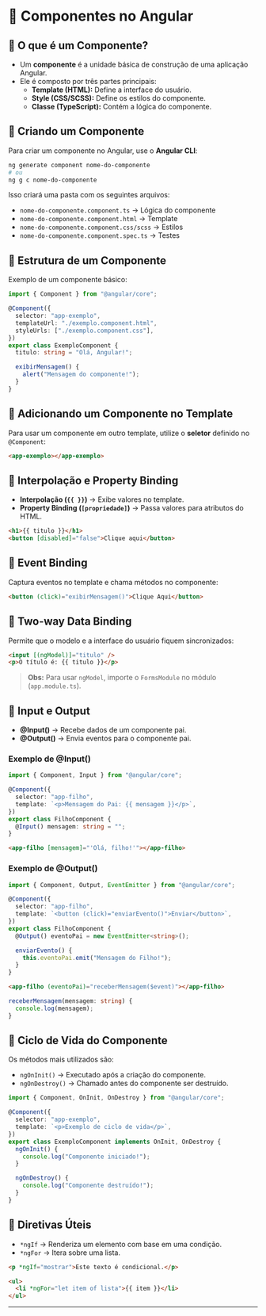 # 📌 Componentes no Angular

## 📌 O que é um Componente?

- Um **componente** é a unidade básica de construção de uma aplicação Angular.
- Ele é composto por três partes principais:
  - **Template (HTML):** Define a interface do usuário.
  - **Style (CSS/SCSS):** Define os estilos do componente.
  - **Classe (TypeScript):** Contém a lógica do componente.

## 📌 Criando um Componente

Para criar um componente no Angular, use o **Angular CLI**:

```sh
ng generate component nome-do-componente
# ou
ng g c nome-do-componente
```

Isso criará uma pasta com os seguintes arquivos:

- `nome-do-componente.component.ts` → Lógica do componente
- `nome-do-componente.component.html` → Template
- `nome-do-componente.component.css/scss` → Estilos
- `nome-do-componente.component.spec.ts` → Testes

## 📌 Estrutura de um Componente

Exemplo de um componente básico:

```ts
import { Component } from "@angular/core";

@Component({
  selector: "app-exemplo",
  templateUrl: "./exemplo.component.html",
  styleUrls: ["./exemplo.component.css"],
})
export class ExemploComponent {
  titulo: string = "Olá, Angular!";

  exibirMensagem() {
    alert("Mensagem do componente!");
  }
}
```

## 📌 Adicionando um Componente no Template

Para usar um componente em outro template, utilize o **seletor** definido no `@Component`:

```html
<app-exemplo></app-exemplo>
```

## 📌 Interpolação e Property Binding

- **Interpolação (`{{ }}`)** → Exibe valores no template.
- **Property Binding (`[propriedade]`)** → Passa valores para atributos do HTML.

```html
<h1>{{ titulo }}</h1>
<button [disabled]="false">Clique aqui</button>
```

## 📌 Event Binding

Captura eventos no template e chama métodos no componente:

```html
<button (click)="exibirMensagem()">Clique Aqui</button>
```

## 📌 Two-way Data Binding

Permite que o modelo e a interface do usuário fiquem sincronizados:

```html
<input [(ngModel)]="titulo" />
<p>O título é: {{ titulo }}</p>
```

> **Obs:** Para usar `ngModel`, importe o `FormsModule` no módulo (`app.module.ts`).

## 📌 Input e Output

- **@Input()** → Recebe dados de um componente pai.
- **@Output()** → Envia eventos para o componente pai.

### Exemplo de **@Input()**

```ts
import { Component, Input } from "@angular/core";

@Component({
  selector: "app-filho",
  template: `<p>Mensagem do Pai: {{ mensagem }}</p>`,
})
export class FilhoComponent {
  @Input() mensagem: string = "";
}
```

```html
<app-filho [mensagem]="'Olá, filho!'"></app-filho>
```

### Exemplo de **@Output()**

```ts
import { Component, Output, EventEmitter } from "@angular/core";

@Component({
  selector: "app-filho",
  template: `<button (click)="enviarEvento()">Enviar</button>`,
})
export class FilhoComponent {
  @Output() eventoPai = new EventEmitter<string>();

  enviarEvento() {
    this.eventoPai.emit("Mensagem do Filho!");
  }
}
```

```html
<app-filho (eventoPai)="receberMensagem($event)"></app-filho>
```

```ts
receberMensagem(mensagem: string) {
  console.log(mensagem);
}
```

## 📌 Ciclo de Vida do Componente

Os métodos mais utilizados são:

- `ngOnInit()` → Executado após a criação do componente.
- `ngOnDestroy()` → Chamado antes do componente ser destruído.

```ts
import { Component, OnInit, OnDestroy } from "@angular/core";

@Component({
  selector: "app-exemplo",
  template: `<p>Exemplo de ciclo de vida</p>`,
})
export class ExemploComponent implements OnInit, OnDestroy {
  ngOnInit() {
    console.log("Componente iniciado!");
  }

  ngOnDestroy() {
    console.log("Componente destruído!");
  }
}
```

## 📌 Diretivas Úteis

- `*ngIf` → Renderiza um elemento com base em uma condição.
- `*ngFor` → Itera sobre uma lista.

```html
<p *ngIf="mostrar">Este texto é condicional.</p>

<ul>
  <li *ngFor="let item of lista">{{ item }}</li>
</ul>
```

---
